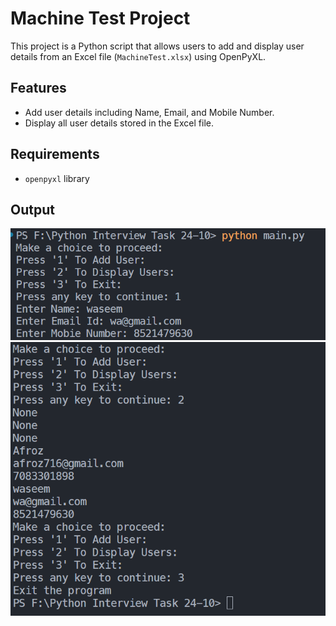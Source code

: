 # Machine Test Project

This project is a Python script that allows users to add and display user details from an Excel file (`MachineTest.xlsx`) using OpenPyXL.

## Features
- Add user details including Name, Email, and Mobile Number.
- Display all user details stored in the Excel file.

## Requirements
- `openpyxl` library

## Output
![Add User Output](addUser.png)
![Add User Output](displayAndExit.png)
